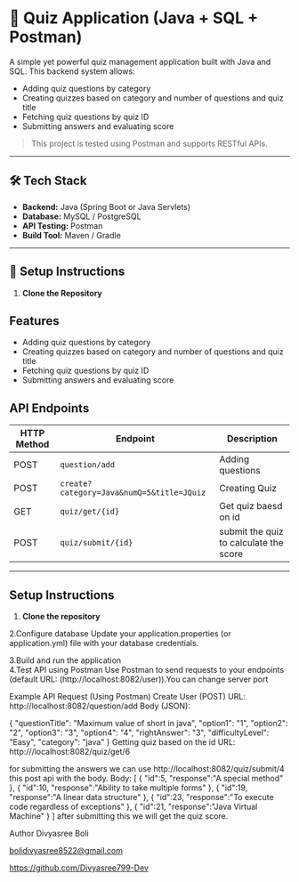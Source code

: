 # 🧠 Quiz Application (Java + SQL + Postman)

A simple yet powerful quiz management application built with Java and SQL. This backend system allows:

- Adding quiz questions by category
- Creating quizzes based on category and number of questions and quiz title
- Fetching quiz questions by quiz ID
- Submitting answers and evaluating score

> This project is tested using Postman and supports RESTful APIs.

---

## 🛠 Tech Stack

- **Backend:** Java (Spring Boot or Java Servlets)
- **Database:** MySQL / PostgreSQL
- **API Testing:** Postman
- **Build Tool:** Maven / Gradle

---

## 🚀 Setup Instructions

1. **Clone the Repository**


## Features

- Adding quiz questions by category
- Creating quizzes based on category and number of questions and quiz title
- Fetching quiz questions by quiz ID
- Submitting answers and evaluating score

## API Endpoints

| HTTP Method | Endpoint                                 | Description                           |
|-------------|------------------------------------------|---------------------------------------|
| POST        | `question/add`                           |Adding questions
| POST        | `create?category=Java&numQ=5&title=JQuiz`| Creating Quiz                         |
| GET         | `quiz/get/{id}`                          | Get quiz baesd on id                  |
| POST        | `quiz/submit/{id}`                       | submit the quiz to calculate the score|


---

## Setup Instructions

1. **Clone the repository**  

2.Configure database
Update your application.properties (or application.yml) file with your database credentials.

3.Build and run the application   
4.Test API using Postman
Use Postman to send requests to your endpoints (default URL: (http://localhost:8082/user)).You can change server port

Example API Request (Using Postman)
Create User (POST)
URL: http://localhost:8082/question/add
Body (JSON):

{
    "questionTitle": "Maximum value of short in java",
    "option1": "1",
    "option2": "2",
    "option3": "3",
    "option4": "4",
    "rightAnswer": "3",
    "difficultyLevel": "Easy",
    "category": "java"
  }
Getting quiz based on the id
URL: http:///localhost:8082/quiz/get/6

for submitting the answers we can use http://localhost:8082/quiz/submit/4 this post api with the body.
Body:
[
    {
        "id":5,
        "response":"A special method"
    },
    {
        "id":10,
        "response":"Ability to take multiple forms"
    },
    {
        "id":19,
        "response":"A linear data structure"
    },
    {
        "id":23,
        "response":"To execute code regardless of exceptions"
    },
	{
        "id":21,
        "response":"Java Virtual Machine"
    }
]
after submitting this we will get the quiz score.

Author
Divyasree Boli

bolidivyasree8522@gmail.com

https://github.com/Divyasree799-Dev



